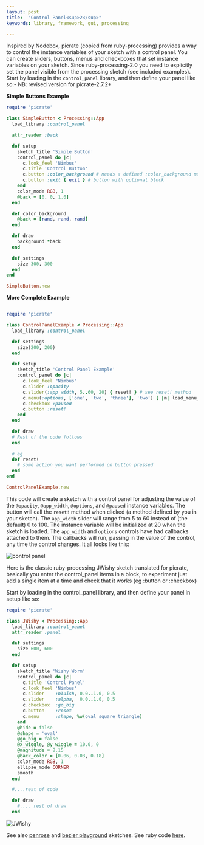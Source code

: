 ```yaml
---
layout: post
title:  "Control Panel<sup>2</sup>"
keywords: library, framework, gui, processing

---
```

Inspired by Nodebox, picrate (copied from ruby-processing) provides a way to control the instance variables of your sketch with a control panel. You can create sliders, buttons, menus and checkboxes that set instance variables on your sketch. Since ruby-processing-2.0 you need to explicitly set the panel visible from the processing sketch (see included examples). Start by loading in the `control_panel` library, and then define your panel like so:-
NB: revised version for picrate-2.7.2+

__Simple Buttons Example__

```ruby
require 'picrate'

class SimpleButton < Processing::App
  load_library :control_panel

  attr_reader :back

  def setup
    sketch_title 'Simple Button'
    control_panel do |c|
      c.look_feel 'Nimbus'
      c.title 'Control Button'
      c.button :color_background # needs a defined :color_background method
      c.button :exit { exit } # button with optional block
    end
    color_mode RGB, 1
    @back = [0, 0, 1.0]
  end

  def color_background
    @back = [rand, rand, rand]
  end

  def draw
    background *back
  end

  def settings
    size 300, 300
  end
end

SimpleButton.new

```
__More Complete Example__

```ruby

require 'picrate'

class ControlPanelExample < Processing::App
  load_library :control_panel

  def settings
    size(200, 200)
  end

  def setup
    sketch_title 'Control Panel Example'
    control_panel do |c|
      c.look_feel "Nimbus"
      c.slider :opacity
      c.slider(:app_width, 5..60, 20) { reset! } # see reset! method
      c.menu(:options, ['one', 'two', 'three'], 'two') { |m| load_menu_item(m) }
      c.checkbox :paused
      c.button :reset!
    end
  end

  def draw
  # Rest of the code follows
  end

  # eg
  def reset!
    # some action you want performed on button pressed
  end
end

ControlPanelExample.new

```

This code will create a sketch with a control panel for adjusting the value of the `@opacity`, `@app_width`, `@options`, and `@paused` instance variables. The button will call the `reset!` method when clicked (a method defined by you in your sketch). The `app_width` slider will range from 5 to 60 instead of (the default) 0 to 100. The instance variable will be initialized at 20 when the sketch is loaded. The `app_width` and `options` controls have had callbacks attached to them. The callbacks will run, passing in the value of the control, any time the control changes. It all looks like this:

![control panel](http://s3.amazonaws.com/jashkenas/images/control_panel.png)

Here is the classic ruby-processing JWishy sketch translated for picrate, basically you enter the control_panel items in a block, to experiment just add a single item at a time and check that it works (eg :button or :checkbox)

Start by loading in the control_panel library, and then define your panel in setup like so:

```ruby
require 'picrate'

class JWishy < Processing::App
  load_library :control_panel
  attr_reader :panel

  def settings
    size 600, 600
  end

  def setup
    sketch_title 'Wishy Worm'
    control_panel do |c|
      c.title 'Control Panel'
      c.look_feel 'Nimbus'
      c.slider    :bluish, 0.0..1.0, 0.5
      c.slider    :alpha,  0.0..1.0, 0.5
      c.checkbox  :go_big
      c.button    :reset
      c.menu      :shape, %w(oval square triangle)
    end
    @hide = false
    @shape = 'oval'
    @go_big = false
    @x_wiggle, @y_wiggle = 10.0, 0
    @magnitude = 8.15
    @back_color = [0.06, 0.03, 0.18]
    color_mode RGB, 1
    ellipse_mode CORNER
    smooth
  end

  #....rest of code

  def draw
    #.... rest of draw
  end

```
![JWishy]({{site.github.url}}/assets/jwishy.png)

See also [penrose](https://github.com/ruby-processing/picrate-examples/blob/master/processing_app/library/vecmath/vec2d/penrose.rb) and [bezier playground](https://github.com/ruby-processing/picrate-examples/blob/master/contributed/bezier_playground.rb) sketches. See ruby code [here](https://github.com/ruby-processing/picrate/blob/master/library/control_panel/control_panel.rb).

